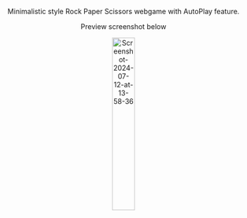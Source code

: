 <p align="center">Minimalistic style Rock Paper Scissors webgame with AutoPlay feature.</p>
<p align="center">Preview screenshot below</p>

<p align="center">
  <img src="https://i.ibb.co/7KkGYh2/Screenshot-2024-07-12-at-13-58-36.png" alt="Screenshot-2024-07-12-at-13-58-36" border="0" width=30%>
</p>
